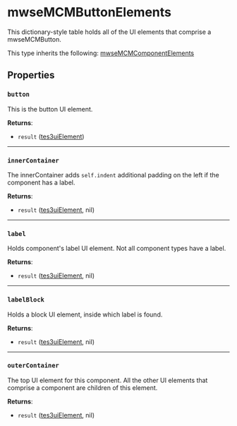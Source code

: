 # mwseMCMButtonElements
<div class="search_terms" style="display: none">mwsemcmbuttonelements</div>

<!---
	This file is autogenerated. Do not edit this file manually. Your changes will be ignored.
	More information: https://github.com/MWSE/MWSE/tree/master/docs
-->

This dictionary-style table holds all of the UI elements that comprise a mwseMCMButton.

This type inherits the following: [mwseMCMComponentElements](../types/mwseMCMComponentElements.md)
## Properties

### `button`
<div class="search_terms" style="display: none">button</div>

This is the button UI element.

**Returns**:

* `result` ([tes3uiElement](../types/tes3uiElement.md))

***

### `innerContainer`
<div class="search_terms" style="display: none">innercontainer</div>

The innerContainer adds `self.indent` additional padding on the left if the component has a label.

**Returns**:

* `result` ([tes3uiElement](../types/tes3uiElement.md), nil)

***

### `label`
<div class="search_terms" style="display: none">label</div>

Holds component's label UI element. Not all component types have a label.

**Returns**:

* `result` ([tes3uiElement](../types/tes3uiElement.md), nil)

***

### `labelBlock`
<div class="search_terms" style="display: none">labelblock</div>

Holds a block UI element, inside which label is found.

**Returns**:

* `result` ([tes3uiElement](../types/tes3uiElement.md), nil)

***

### `outerContainer`
<div class="search_terms" style="display: none">outercontainer</div>

The top UI element for this component. All the other UI elements that comprise a component are children of this element.

**Returns**:

* `result` ([tes3uiElement](../types/tes3uiElement.md), nil)

